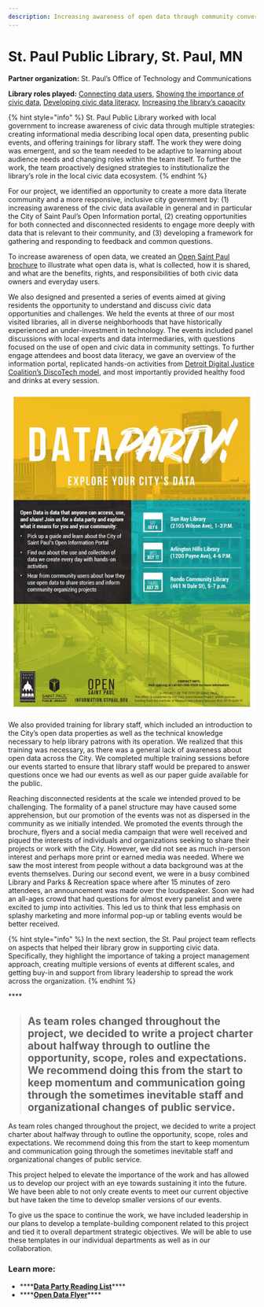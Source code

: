 ```yaml
---
description: Increasing awareness of open data through community conversations
---
```


# St. Paul Public Library, St. Paul, MN

**Partner organization:** St. Paul’s Office of Technology and Communications 

**Library roles played:** [Connecting data users](../library-roles/connecting-data-users.md), [Showing the importance of civic data](../library-roles/showing-importance-civic-data.md), [Developing civic data literacy](../library-roles/developing-civic-data-literacy.md), [Increasing the library’s capacity](../library-roles/increasing-the-librarys-capacity.md)

{% hint style="info" %}
St. Paul Public Library worked with local government to increase awareness of civic data through multiple strategies: creating informational media describing local open data, presenting public events, and offering trainings for library staff. The work they were doing was emergent, and so the team needed to be adaptive to learning about audience needs and changing roles within the team itself. To further the work, the team proactively designed strategies to institutionalize the library’s role in the local civic data ecosystem.
{% endhint %}

For our project, we identified an opportunity to create a more data literate community and a more responsive, inclusive city government by: \(1\) increasing awareness of the civic data available in general and in particular the City of Saint Paul’s Open Information portal, \(2\) creating opportunities for both connected and disconnected residents to engage more deeply with data that is relevant to their community, and \(3\) developing a framework for gathering and responding to feedback and common questions.

To increase awareness of open data, we created an [Open Saint Paul brochure](https://d4804za1f1gw.cloudfront.net/wp-content/uploads/sites/40/2019/07/08111351/open_saint_paul_guide.pdf) to illustrate what open data is, what is collected, how it is shared, and what are the benefits, rights, and responsibilities of both civic data owners and everyday users.

We also designed and presented a series of events aimed at giving residents the opportunity to understand and discuss civic data opportunities and challenges. We held the events at three of our most visited libraries, all in diverse neighborhoods that have historically experienced an under-investment in technology. The events included panel discussions with local experts and data intermediaries, with questions focused on the use of open and civic data in community settings. To further engage attendees and boost data literacy, we gave an overview of the information portal, replicated hands-on activities from [Detroit Digital Justice Coalition’s DiscoTech model](https://www.alliedmedia.org/ddjc/discotech), and most importantly provided healthy food and drinks at every session.

![St Paul Data Flyer](../.gitbook/assets/data-flyer-st.-paul.JPG)

We also provided training for library staff, which included an introduction to the City’s open data properties as well as the technical knowledge necessary to help library patrons with its operation. We realized that this training was necessary, as there was a general lack of awareness about open data across the City. We completed multiple training sessions before our events started to ensure that library staff would be prepared to answer questions once we had our events as well as our paper guide available for the public.

Reaching disconnected residents at the scale we intended proved to be challenging. The formality of a panel structure may have caused some apprehension, but our promotion of the events was not as dispersed in the community as we initially intended. We promoted the events through the brochure, flyers and a social media campaign that were well received and piqued the interests of individuals and organizations seeking to share their projects or work with the City. However, we did not see as much in-person interest and perhaps more print or earned media was needed. Where we saw the most interest from people without a data background was at the events themselves. During our second event, we were in a busy combined Library and Parks & Recreation space where after 15 minutes of zero attendees, an announcement was made over the loudspeaker. Soon we had an all-ages crowd that had questions for almost every panelist and were excited to jump into activities. This led us to think that less emphasis on splashy marketing and more informal pop-up or tabling events would be better received.

{% hint style="info" %}
In the next section, the St. Paul project team reflects on aspects that helped their library grow in supporting civic data. Specifically, they highlight the importance of taking a project management approach, creating multiple versions of events at different scales, and getting buy-in and support from library leadership to spread the work across the organization.
{% endhint %}

\*\*\*\*

> ## **As team roles changed throughout the project, we decided to write a project charter about halfway through to outline the opportunity, scope, roles and expectations. We recommend doing this from the start to keep momentum and communication going through the sometimes inevitable staff and organizational changes of public service.**

As team roles changed throughout the project, we decided to write a project charter about halfway through to outline the opportunity, scope, roles and expectations. We recommend doing this from the start to keep momentum and communication going through the sometimes inevitable staff and organizational changes of public service.

This project helped to elevate the importance of the work and has allowed us to develop our project with an eye towards sustaining it into the future. We have been able to not only create events to meet our current objective but have taken the time to develop smaller versions of our events.

To give us the space to continue the work, we have included leadership in our plans to develop a template-building component related to this project and tied it to overall department strategic objectives. We will be able to use these templates in our individual departments as well as in our collaboration.

### Learn more:

* \*\*\*\*[**Data Party Reading List**](https://sppl.org/data-party/)\*\*\*\*
* \*\*\*\*[**Open Data Flyer**](https://d4804za1f1gw.cloudfront.net/wp-content/uploads/sites/40/2019/07/08111351/open_saint_paul_guide.pdf)\*\*\*\*

## 

